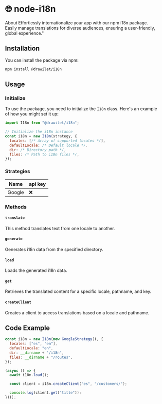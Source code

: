 # :globe_with_meridians: node-i18n

About
Effortlessly internationalize your app with our npm i18n package. Easily manage translations for diverse audiences, ensuring a user-friendly, global experience."

## Installation

You can install the package via npm:

```bash
npm install @drawilet/i18n
```

## Usage

### Initialize

To use the package, you need to initialize the `I18n` class. Here's an example of how you might set it up:

```javascript
import I18n from "@drawilet/i18n";

// Initialize the i18n instance
const i18n = new I18n(strategy, {
  locales: [/* Array of supported locales */],
  defaultLocale: /* Default locale */,
  dir: /* Directory path */,
  files: /* Path to i18n files */,
});
```

### Strategies

| Name   | api key |
| ------ | ------- |
| Google | ❌      |

### Methods

#### `translate`

This method translates text from one locale to another.

#### `generate`

Generates i18n data from the specified directory.

#### `load`

Loads the generated i18n data.

#### `get`

Retrieves the translated content for a specific locale, pathname, and key.

#### `createClient`

Creates a client to access translations based on a locale and pathname.

## Code Example

```javascript
const i18n = new I18n(new GoogleStrategy(), {
  locales: ["es", "en"],
  defaultLocale: "en",
  dir: __dirname + "/i18n",
  files: __dirname + "/routes",
});

(async () => {
  await i18n.load();

  const client = i18n.createClient("es", "/customers/");

  console.log(client.get("title"));
})();
```
